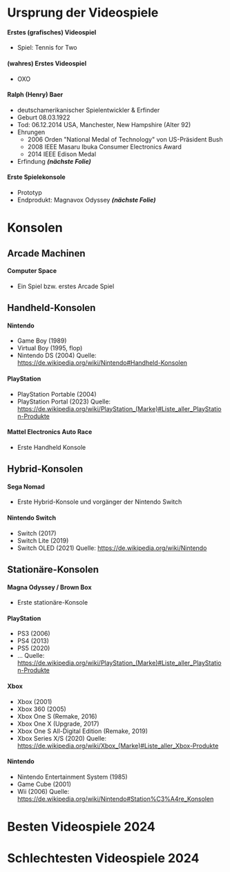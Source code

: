 # Ursprung der Videospiele
#### Erstes (grafisches) Videospiel
- Spiel: Tennis for Two
#### (wahres) Erstes Videospiel
- OXO
#### Ralph (Henry) Baer
- deutschamerikanischer Spielentwickler & Erfinder
- Geburt 08.03.1922 
- Tod: 06.12.2014 USA, Manchester, New Hampshire (Alter 92)
- Ehrungen
	- 2006 Orden "National Medal of Technology" von US-Präsident Bush
	- 2008 IEEE Masaru Ibuka Consumer Electronics Award
	- 2014 IEEE Edison Medal
- Erfindung ***(nächste Folie)***
#### Erste Spielekonsole
- Prototyp
- Endprodukt: Magnavox Odyssey ***(nächste Folie)***

# Konsolen
## Arcade Machinen
#### Computer Space
- Ein Spiel bzw. erstes Arcade Spiel
## Handheld-Konsolen
#### Nintendo
- Game Boy (1989)
- Virtual Boy (1995, flop)
- Nintendo DS (2004)
Quelle: https://de.wikipedia.org/wiki/Nintendo#Handheld-Konsolen
#### PlayStation
- PlayStation Portable (2004)
- PlayStation Portal (2023)
Quelle: https://de.wikipedia.org/wiki/PlayStation_(Marke)#Liste_aller_PlayStation-Produkte
#### Mattel Electronics Auto Race
- Erste Handheld Konsole
## Hybrid-Konsolen
#### Sega Nomad
- Erste Hybrid-Konsole und vorgänger der Nintendo Switch
#### Nintendo Switch
- Switch (2017)
- Switch Lite (2019)
- Switch OLED (2021)
Quelle: https://de.wikipedia.org/wiki/Nintendo
## Stationäre-Konsolen
#### Magna Odyssey / Brown Box
- Erste stationäre-Konsole
#### PlayStation
- PS3 (2006)
- PS4 (2013)
- PS5 (2020)
- ...
Quelle: https://de.wikipedia.org/wiki/PlayStation_(Marke)#Liste_aller_PlayStation-Produkte
#### Xbox
- Xbox (2001)
- Xbox 360 (2005)
- Xbox One S (Remake, 2016)
- Xbox One X (Upgrade, 2017)
- Xbox One S All-Digital Edition (Remake, 2019)
- Xbox Series X/S (2020)
Quelle: https://de.wikipedia.org/wiki/Xbox_(Marke)#Liste_aller_Xbox-Produkte
#### Nintendo
- Nintendo Entertainment System (1985)
- Game Cube (2001)
- Wii (2006)
Quelle: https://de.wikipedia.org/wiki/Nintendo#Station%C3%A4re_Konsolen
# Besten Videospiele 2024


# Schlechtesten Videospiele 2024

